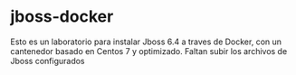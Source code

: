 # jboss-docker
Esto es un laboratorio para instalar Jboss 6.4 a traves de Docker, con un cantenedor basado en Centos 7 y optimizado.
Faltan subir los archivos de Jboss configurados
